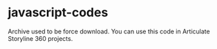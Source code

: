 # javascript-codes
Archive used to be force download.
You can use this code in Articulate Storyline 360 projects.
